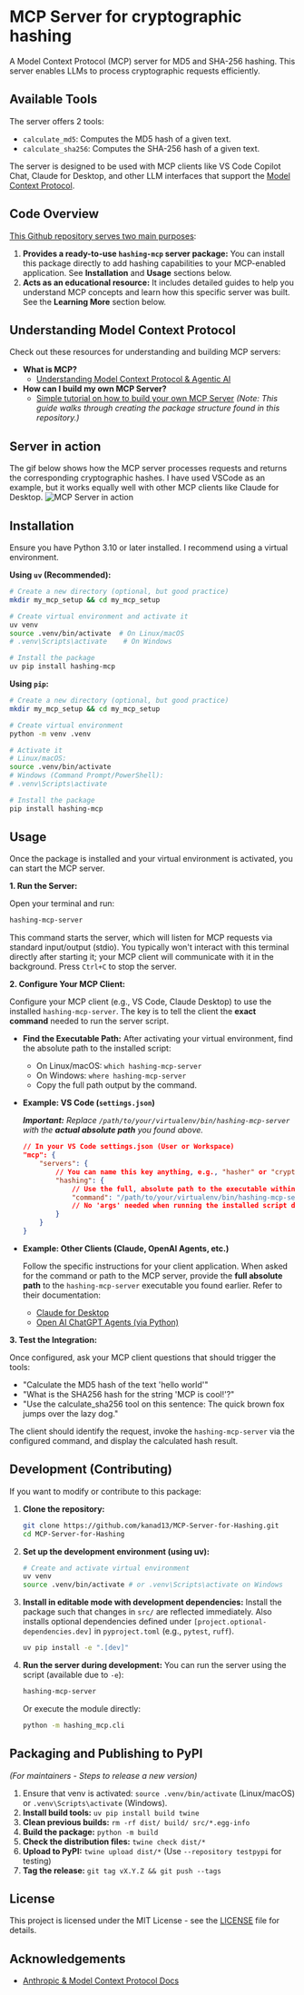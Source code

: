 # MCP Server for cryptographic hashing

A Model Context Protocol (MCP) server for MD5 and SHA-256 hashing. This server enables LLMs to process cryptographic requests efficiently.

## Available Tools

The server offers 2 tools:

- `calculate_md5`: Computes the MD5 hash of a given text.
- `calculate_sha256`: Computes the SHA-256 hash of a given text.

The server is designed to be used with MCP clients like VS Code Copilot Chat, Claude for Desktop, and other LLM interfaces that support the [Model Context Protocol](https://modelcontextprotocol.io).

## Code Overview

[This Github repository serves two main purposes](https://github.com/kanad13/MCP-Server-for-Hashing):

1.  **Provides a ready-to-use `hashing-mcp` server package:** You can install this package directly to add hashing capabilities to your MCP-enabled application. See **Installation** and **Usage** sections below.
2.  **Acts as an educational resource:** It includes detailed guides to help you understand MCP concepts and learn how this specific server was built. See the **Learning More** section below.

## Understanding Model Context Protocol

Check out these resources for understanding and building MCP servers:

- **What is MCP?**
  - [Understanding Model Context Protocol & Agentic AI](https://github.com/kanad13/MCP-Server-for-Hashing/blob/master/docs/understanding-mcp.md)
- **How can I build my own MCP Server?**
  - [Simple tutorial on how to build your own MCP Server](https://github.com/kanad13/MCP-Server-for-Hashing/blob/master/docs/tutorial-build-mcp-server.md)
    _(Note: This guide walks through creating the package structure found in this repository.)_

## Server in action

The gif below shows how the MCP server processes requests and returns the corresponding cryptographic hashes.
I have used VSCode as an example, but it works equally well with other MCP clients like Claude for Desktop.
![MCP Server in action](https://raw.githubusercontent.com/kanad13/MCP-Server-for-Hashing/master/assets/mcp-server.gif)

## Installation

Ensure you have Python 3.10 or later installed. I recommend using a virtual environment.

**Using `uv` (Recommended):**

```bash
# Create a new directory (optional, but good practice)
mkdir my_mcp_setup && cd my_mcp_setup

# Create virtual environment and activate it
uv venv
source .venv/bin/activate  # On Linux/macOS
# .venv\Scripts\activate    # On Windows

# Install the package
uv pip install hashing-mcp
```

**Using `pip`:**

```bash
# Create a new directory (optional, but good practice)
mkdir my_mcp_setup && cd my_mcp_setup

# Create virtual environment
python -m venv .venv

# Activate it
# Linux/macOS:
source .venv/bin/activate
# Windows (Command Prompt/PowerShell):
# .venv\Scripts\activate

# Install the package
pip install hashing-mcp
```

## Usage

Once the package is installed and your virtual environment is activated, you can start the MCP server.

**1. Run the Server:**

Open your terminal and run:

```bash
hashing-mcp-server
```

This command starts the server, which will listen for MCP requests via standard input/output (stdio). You typically won't interact with this terminal directly after starting it; your MCP client will communicate with it in the background. Press `Ctrl+C` to stop the server.

**2. Configure Your MCP Client:**

Configure your MCP client (e.g., VS Code, Claude Desktop) to use the installed `hashing-mcp-server`. The key is to tell the client the **exact command** needed to run the server script.

- **Find the Executable Path:** After activating your virtual environment, find the absolute path to the installed script:

  - On Linux/macOS: `which hashing-mcp-server`
  - On Windows: `where hashing-mcp-server`
  - Copy the full path output by the command.

- **Example: VS Code (`settings.json`)**

  _**Important:** Replace `/path/to/your/virtualenv/bin/hashing-mcp-server` with the **actual absolute path** you found above._

  ```json
  // In your VS Code settings.json (User or Workspace)
  "mcp": {
      "servers": {
          // You can name this key anything, e.g., "hasher" or "cryptoTools"
          "hashing": {
              // Use the full, absolute path to the executable within your virtual environment
              "command": "/path/to/your/virtualenv/bin/hashing-mcp-server"
              // No 'args' needed when running the installed script directly
          }
      }
  }
  ```

- **Example: Other Clients (Claude, OpenAI Agents, etc.)**

  Follow the specific instructions for your client application. When asked for the command or path to the MCP server, provide the **full absolute path** to the `hashing-mcp-server` executable you found earlier. Refer to their documentation:

  - [Claude for Desktop](https://modelcontextprotocol.io/quickstart/user)
  - [Open AI ChatGPT Agents (via Python)](https://openai.github.io/openai-agents-python/mcp/)

**3. Test the Integration:**

Once configured, ask your MCP client questions that should trigger the tools:

- "Calculate the MD5 hash of the text 'hello world'"
- "What is the SHA256 hash for the string 'MCP is cool!'?"
- "Use the calculate_sha256 tool on this sentence: The quick brown fox jumps over the lazy dog."

The client should identify the request, invoke the `hashing-mcp-server` via the configured command, and display the calculated hash result.

## Development (Contributing)

If you want to modify or contribute to this package:

1.  **Clone the repository:**
    ```bash
    git clone https://github.com/kanad13/MCP-Server-for-Hashing.git
    cd MCP-Server-for-Hashing
    ```
2.  **Set up the development environment (using uv):**
    ```bash
    # Create and activate virtual environment
    uv venv
    source .venv/bin/activate # or .venv\Scripts\activate on Windows
    ```
3.  **Install in editable mode with development dependencies:**
    Install the package such that changes in `src/` are reflected immediately. Also installs optional dependencies defined under `[project.optional-dependencies.dev]` in `pyproject.toml` (e.g., `pytest`, `ruff`).
    ```bash
    uv pip install -e ".[dev]"
    ```
4.  **Run the server during development:**
    You can run the server using the script (available due to `-e`):
    ```bash
    hashing-mcp-server
    ```
    Or execute the module directly:
    ```bash
    python -m hashing_mcp.cli
    ```

## Packaging and Publishing to PyPI

_(For maintainers - Steps to release a new version)_

1.  Ensure that venv is activated: `source .venv/bin/activate` (Linux/macOS) or `.venv\Scripts\activate` (Windows).
2.  **Install build tools:** `uv pip install build twine`
3.  **Clean previous builds:** `rm -rf dist/ build/ src/*.egg-info`
4.  **Build the package:** `python -m build`
5.  **Check the distribution files:** `twine check dist/*`
6.  **Upload to PyPI:** `twine upload dist/*` (Use `--repository testpypi` for testing)
7.  **Tag the release:** `git tag vX.Y.Z && git push --tags`

## License

This project is licensed under the MIT License - see the [LICENSE](LICENSE) file for details.

## Acknowledgements

- [Anthropic & Model Context Protocol Docs](https://modelcontextprotocol.io)
